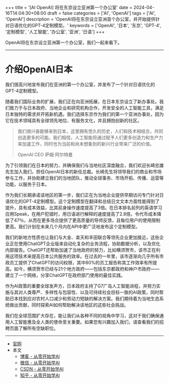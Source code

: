 +++
title = '[AI OpenAI] 将在东京设立亚洲第一个办公室'
date = 2024-04-16T14:04:30+08:00
draft = false
categories = ['AI', 'OpenAI']
tags = ['AI', 'OpenAI']
description = 'OpenAI将在东京设立亚洲首个办公室，并开始提供针对日语优化的GPT-4定制模型。'
keywords = ['OpenAI', '日本', '东京', 'GPT-4', '定制模型', '人工智能', '办公室', '亚洲', '日语']
+++

OpenAI将在东京设立亚洲第一个办公室，我们一起来看下。

---

# 介绍OpenAI日本
我们很高兴地宣布我们在亚洲的第一个办公室，并发布了一个针对日语优化的GPT-4定制模型。

随着我们国际业务的扩展，我们正在向亚洲拓展，在日本东京设立了新办事处。我们致力于与日本政府、当地企业和研究机构合作，开发安全的人工智能工具，满足日本独特的需求并开拓新机遇。我们选择东京作为我们的第一个亚洲办事处，因为它在技术领域具有全球领先地位、有服务文化，并且拥抱创新的社区。

> 我们很兴奋能够来到日本，这里拥有悠久的历史，人们和技术相结合，共同创造更多的可能。我们相信，人工智能将通过赋予人们更多创造力和生产力来加速工作，同时也为当前和尚未想象到的新兴行业带来广泛的价值。
> 
> OpenAI CEO 萨姆·阿尔特曼

为了引领我们在日本的努力，并确保我们与当地社区深度融合，我们欢迎长崎忠雄先生加入我们，担任OpenAI日本的新任总裁。长崎先生将领导我们的商业和市场参与工作，并协助建立我们的当地团队，推动全球事务、市场开拓、传播、运营等功能，以服务于日本。

作为我们长期承诺该地区的第一步，我们正在为当地企业提供早期访问专门针对日语优化的GPT-4定制模型。这个定制模型在翻译和总结日文文本方面性能得到了提升，具有成本效益，比其前身操作速度提高了3倍。在日本排名前列的英语学习应用Speak，在用户犯错时，用日语进行解释的速度提高了2.8倍，令代币成本降低了47％，从而在更多场合提供了更高质量的导师反馈，且每位用户的使用限制更高。我们计划在未来几个月内在API中更广泛地发布这个定制模型。

我们的新地方性质也让我们与大金、楽天和丰田联合等领先企业更加接近，这些企业正在使用ChatGPT企业版来自动化复杂的业务流程，协助数据分析，以及优化内部报告。ChatGPT还帮助加速了当地政府的努力，比如横须贺市，该市正在利用这项技术来提高日本公共服务的效率。在过去的一年里，该市逐渐向几乎所有市政员工提供了ChatGPT的访问权限，其中80%的员工报告称其工作效率有所提高。如今，横须贺市已经与21个地方政府——包括东京都政府和神户市政府——建立了一个网络，分享ChatGPT在政府部门使用的最佳实践。

作为AI政策的重要全球发声方，日本政府主持了G7广岛人工智能进程，并努力实施与其对人类尊严、多样性与包容性、以及可持续社会目标一致的AI政策，同时帮助日本找到应对农村人口减少和劳动力短缺的解决方案。我们期待着为当地生态系统做出贡献，同时探索AI如何帮助解决该地区的这些社会挑战。

我们在全球范围扩大存在，能让我们从各种不同的视角中学习，这对于我们确保通用人工智能惠及全人类的使命至关重要。如果您有兴趣加入我们，请查看我们的招聘页面了解所有空缺职位。

---

- [官网](https://openai.com/blog/introducing-openai-japan)
- 本文
    - [博客 - 从零开始学AI](https://blog.aihub2022.top/post/openai-introduction-openai-japan/)
    - [微信 - 从零开始学AI](https://mp.weixin.qq.com/s?__biz=MzA3MDIyNTgzNA==&mid=2649976841&idx=1&sn=9e39e0d5ca0158066ee6c728defda62e&chksm=86c7caccb1b043dabe587905cfb7d2a674c08ea4763285ba630f4377f5210ffe5ee950d3f013#rd)
    - [CSDN - 从零开始学AI](https://blog.csdn.net/mahone3297/article/details/137825060)
    - [知乎 - 从零开始学AI](https://zhuanlan.zhihu.com/p/692780750)

